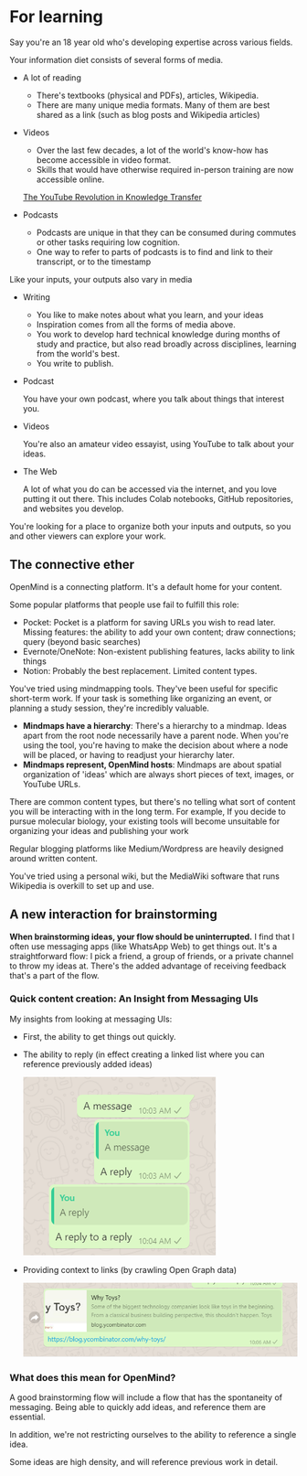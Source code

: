 # For learning

Say you're an 18 year old who's developing expertise across various fields. 

Your information diet consists of several forms of media.

- A lot of reading
    - There's textbooks (physical and PDFs), articles, Wikipedia.
    - There are many unique media formats. Many of them are best shared as a link (such as blog posts and Wikipedia articles)
- Videos
    - Over the last few decades, a lot of the world's know-how has become accessible in video format.
    - Skills that would have otherwise required in-person training are now accessible online.

    [The YouTube Revolution in Knowledge Transfer](https://medium.com/@samo.burja/the-youtube-revolution-in-knowledge-transfer-cb701f82096a)

- Podcasts
    - Podcasts are unique in that they can be consumed during commutes or other tasks requiring low cognition.
    - One way to refer to parts of podcasts is to find and link to their transcript, or to the timestamp

Like your inputs, your outputs also vary in media

- Writing
    - You like to make notes about what you learn, and your ideas
    - Inspiration comes from all the forms of media above.
    - You work to develop hard technical knowledge during months of study and practice, but also read broadly across disciplines, learning from the world's best.
    - You write to publish.
- Podcast

    You have your own podcast, where you talk about things that interest you.

- Videos

    You're also an amateur video essayist, using YouTube to talk about your ideas.

- The Web

    A lot of what you do can be accessed via the internet, and you love putting it out there. This includes Colab notebooks, GitHub repositories, and websites you develop.

You're looking for a place to organize both your inputs and outputs, so you and other viewers can explore your work.

## The connective ether

OpenMind is a connecting platform. It's a default home for your content.

Some popular platforms that people use fail to fulfill this role:

- Pocket: Pocket is a platform for saving URLs you wish to read later. Missing features: the ability to add your own content; draw connections; query (beyond basic searches)
- Evernote/OneNote: Non-existent publishing features, lacks ability to link things
- Notion: Probably the best replacement. Limited content types.

You've tried using mindmapping tools. They've been useful for specific short-term work. If your task is something like organizing an event, or planning a study session, they're incredibly valuable. 

- **Mindmaps have a hierarchy**: There's a hierarchy to a mindmap. Ideas apart from the root node necessarily have a parent node. When you're using the tool, you're having to make the decision about where a node will be placed, or having to readjust your hierarchy later.
- **Mindmaps represent, OpenMind hosts**: Mindmaps are about spatial organization of 'ideas' which are always short pieces of text, images, or YouTube URLs.

There are common content types, but there's no telling what sort of content you will be interacting with in the long term. For example, If you decide to pursue molecular biology, your existing tools will become unsuitable for organizing your ideas and publishing your work

Regular blogging platforms like Medium/Wordpress are heavily designed around written content. 

You've tried using a personal wiki, but the MediaWiki software that runs Wikipedia is overkill to set up and use.

## A new interaction for brainstorming

**When brainstorming ideas, your flow should be uninterrupted.** I find that I often use messaging apps (like WhatsApp Web) to get things out. It's a straightforward flow: I pick a friend, a group of friends, or a private channel to throw my ideas at. There's the added advantage of receiving feedback that's a part of the flow.

### Quick content creation: An Insight from Messaging UIs

My insights from looking at messaging UIs:

- First, the ability to get things out quickly.
- The ability to reply (in effect creating a linked list where you can reference previously added ideas)

    ![Whatsapp replies](./whatsapp-replies.png)

- Providing context to links (by crawling Open Graph data)

    ![Open Graph context](./opengraph-context.png)

### What does this mean for OpenMind?

A good brainstorming flow will include a flow that has the spontaneity of messaging. Being able to quickly add ideas, and reference them are essential.

In addition, we're not restricting ourselves to the ability to reference a single idea. 

Some ideas are high density, and will reference previous work in detail.